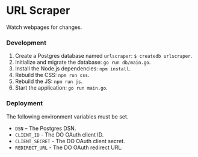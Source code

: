 # URL Scraper

Watch webpages for changes.

### Development

1. Create a Postgres database named `urlscraper`: `$ createdb urlscraper`.
1. Initialize and migrate the database: `go run db/main.go`.
1. Install the Node.js dependencies: `npm install`.
1. Rebuild the CSS: `npm run css`.
1. Rebuild the JS: `npm run js`.
1. Start the application: `go run main.go`.

### Deployment

The following environment variables must be set.

* `DSN` – The Postgres DSN.
* `CLIENT_ID` - The DO OAuth client ID.
* `CLIENT_SECRET` - The DO OAuth client secret.
* `REDIRECT_URL` - The DO OAuth redirect URL.
